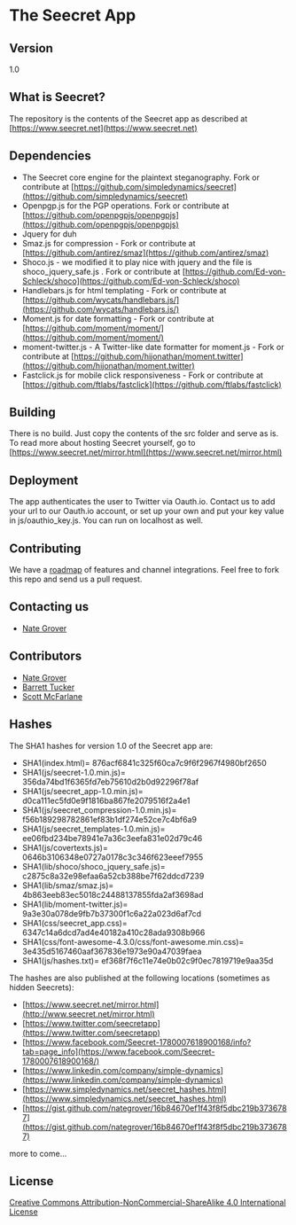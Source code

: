 # The Seecret App
## Version
1.0 

## What is Seecret?
The repository is the contents of the Seecret app as described at [https://www.seecret.net](https://www.seecret.net)

## Dependencies
  - The Seecret core engine for the plaintext steganography.  Fork or contribute at [https://github.com/simpledynamics/seecret](https://github.com/simpledynamics/seecret)
  - Openpgp.js for the PGP operations.  Fork or contribute at [https://github.com/openpgpjs/openpgpjs](https://github.com/openpgpjs/openpgpjs)
  - Jquery for duh
  - Smaz.js  for compression - Fork or contribute at [https://github.com/antirez/smaz](https://github.com/antirez/smaz)
  - Shoco.js - we modified it to play nice with jquery and the file is shoco_jquery_safe.js . Fork or contribute at [https://github.com/Ed-von-Schleck/shoco](https://github.com/Ed-von-Schleck/shoco)
  - Handlebars.js for html templating - Fork or contribute at [https://github.com/wycats/handlebars.js/](https://github.com/wycats/handlebars.js/)
  - Moment.js for date formatting - Fork or contribute at [https://github.com/moment/moment/](https://github.com/moment/moment/)
  - moment-twitter.js - A Twitter-like date formatter for moment.js - Fork or contribute at [https://github.com/hijonathan/moment.twitter](https://github.com/hijonathan/moment.twitter)
  - Fastclick.js for mobile click responsiveness - Fork or contribute at [https://github.com/ftlabs/fastclick](https://github.com/ftlabs/fastclick)
  
## Building
There is no build.  Just copy the contents of the src folder and serve as is.  To read more about hosting Seecret yourself, go to [https://www.seecret.net/mirror.html](https://www.seecret.net/mirror.html)

## Deployment 
The app authenticates the user to Twitter via Oauth.io.  Contact us to add your url to our Oauth.io account, or set up your own and put your key value in 
js/oauthio_key.js.  You can run on localhost as well.

## Contributing
We have a [roadmap](https://github.com/simpledynamics/seecret_app/wiki) of features and channel integrations.  Feel free to fork this repo and send us a pull request.

## Contacting us
 - [Nate Grover](https://github.com/nategrover)
 
## Contributors 
 - [Nate Grover](https://github.com/nategrover)
 - [Barrett Tucker](https://github.com/barretttucker)
 - [Scott McFarlane](https://github.com/keola4)

## Hashes
The SHA1 hashes for version 1.0 of the Seecret app are:

 - SHA1(index.html)= 876acf6841c325f60ca7c9f6f2967f4980bf2650
 - SHA1(js/seecret-1.0.min.js)= 356da74bd1f6365fd7eb75610d2b0d92296f78af
 - SHA1(js/seecret_app-1.0.min.js)= d0ca111ec5fd0e9f1816ba867fe2079516f2a4e1
 - SHA1(js/seecret_compression-1.0.min.js)= f56b189298782861ef83b1df274e52ce7c4bf6a9
 - SHA1(js/seecret_templates-1.0.min.js)= ee06fbd234be78941e7a36c3eefa831e02d79c46
 - SHA1(js/covertexts.js)= 0646b3106348e0727a0178c3c346f623eeef7955
 - SHA1(lib/shoco/shoco_jquery_safe.js)= c2875c8a32e98efaa6a52cb388be7f62ddcd7239
 - SHA1(lib/smaz/smaz.js)= 4b863eeb83ec5018c24488137855fda2af3698ad
 - SHA1(lib/moment-twitter.js)= 9a3e30a078de9fb7b37300f1c6a22a023d6af7cd
 - SHA1(css/seecret_app.css)= 6347c14a6dcd7ad4e40182a410c28ada9308b966
 - SHA1(css/font-awesome-4.3.0/css/font-awesome.min.css)= 3e435d5167460aaf367836e1973e90a47039faea
 - SHA1(js/hashes.txt)= ef368f7f6c11e74e0b02c9f0ec7819719e9aa35d




The hashes are also published at the following locations (sometimes as hidden Seecrets):
- [https://www.seecret.net/mirror.html](http://www.seecret.net/mirror.html)
- [https://www.twitter.com/seecretapp](https://www.twitter.com/seecretapp)
- [https://www.facebook.com/Seecret-1780007618900168/info?tab=page_info](https://www.facebook.com/Seecret-1780007618900168/)
- [https://www.linkedin.com/company/simple-dynamics](https://www.linkedin.com/company/simple-dynamics)
- [https://www.simpledynamics.net/seecret_hashes.html](https://www.simpledynamics.net/seecret_hashes.html)
- [https://gist.github.com/nategrover/16b84670ef1f43f8f5dbc219b3736787](https://gist.github.com/nategrover/16b84670ef1f43f8f5dbc219b3736787)


more to come...

## License 
[Creative Commons Attribution-NonCommercial-ShareAlike 4.0 International License](http://creativecommons.org/licenses/by-nc-sa/4.0/)
